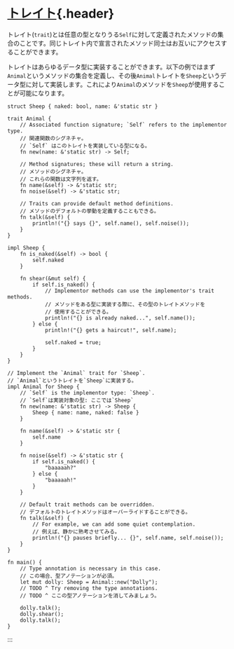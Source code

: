 # [トレイト](#トレイト){.header}

トレイト(`trait`)とは任意の型となりうる`Self`に対して定義されたメソッドの集合のことです。同じトレイト内で宣言されたメソッド同士はお互いにアクセスすることができます。

トレイトはあらゆるデータ型に実装することができます。以下の例ではまず`Animal`というメソッドの集合を定義し、その後`Animal`トレイトを`Sheep`というデータ型に対して実装します。これにより`Animal`のメソッドを`Sheep`が使用することが可能になります。

    struct Sheep { naked: bool, name: &'static str }

    trait Animal {
        // Associated function signature; `Self` refers to the implementor type.
        // 関連関数のシグネチャ。
        // `Self` はこのトレイトを実装している型になる。
        fn new(name: &'static str) -> Self;

        // Method signatures; these will return a string.
        // メソッドのシグネチャ。
        // これらの関数は文字列を返す。
        fn name(&self) -> &'static str;
        fn noise(&self) -> &'static str;

        // Traits can provide default method definitions.
        // メソッドのデフォルトの挙動を定義することもできる。
        fn talk(&self) {
            println!("{} says {}", self.name(), self.noise());
        }
    }

    impl Sheep {
        fn is_naked(&self) -> bool {
            self.naked
        }

        fn shear(&mut self) {
            if self.is_naked() {
                // Implementor methods can use the implementor's trait methods.
                // メソッドをある型に実装する際に、その型のトレイトメソッドを
                // 使用することができる。
                println!("{} is already naked...", self.name());
            } else {
                println!("{} gets a haircut!", self.name);

                self.naked = true;
            }
        }
    }

    // Implement the `Animal` trait for `Sheep`.
    // `Animal`というトレイトを`Sheep`に実装する。
    impl Animal for Sheep {
        // `Self` is the implementor type: `Sheep`.
        // `Self`は実装対象の型: ここでは`Sheep`
        fn new(name: &'static str) -> Sheep {
            Sheep { name: name, naked: false }
        }

        fn name(&self) -> &'static str {
            self.name
        }

        fn noise(&self) -> &'static str {
            if self.is_naked() {
                "baaaaah?"
            } else {
                "baaaaah!"
            }
        }
        
        // Default trait methods can be overridden.
        // デフォルトのトレイトメソッドはオーバーライドすることができる。
        fn talk(&self) {
            // For example, we can add some quiet contemplation.
            // 例えば、静かに熟考させてみる。
            println!("{} pauses briefly... {}", self.name, self.noise());
        }
    }

    fn main() {
        // Type annotation is necessary in this case.
        // この場合、型アノテーションが必須。
        let mut dolly: Sheep = Animal::new("Dolly");
        // TODO ^ Try removing the type annotations.
        // TODO ^ ここの型アノテーションを消してみましょう。

        dolly.talk();
        dolly.shear();
        dolly.talk();
    }
:::

